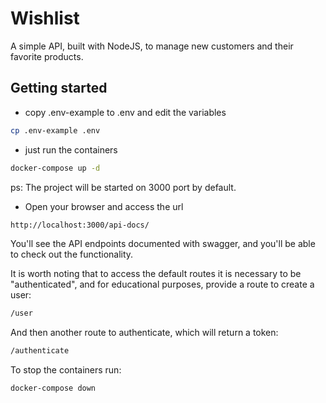 # Wishlist
A simple API, built with NodeJS, to manage new customers and their favorite products.
## Getting started
- copy .env-example to .env and edit the variables
```sh
cp .env-example .env
```
- just run the containers
```sh
docker-compose up -d
```
ps: The project will be started on 3000 port by default.
- Open your browser and access the url
```sh
http://localhost:3000/api-docs/
```
You'll see the API endpoints documented with swagger, and you'll be able to check out the functionality.

It is worth noting that to access the default routes it is necessary to be "authenticated", and for educational purposes, provide a route to create a user:
```sh
/user
```
And then another route to authenticate, which will return a token:
```sh
/authenticate
```
To stop the containers run:
```sh
docker-compose down
```
